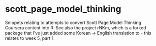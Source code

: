 # scott_page_model_thinking
Snippets relating to attempts to convert Scott Page Model Thinking Coursera content into R. 
See also the project rNKm, which is a forked package that I've just added some Korean -> English translation to - this relates to week 5, part 1.
